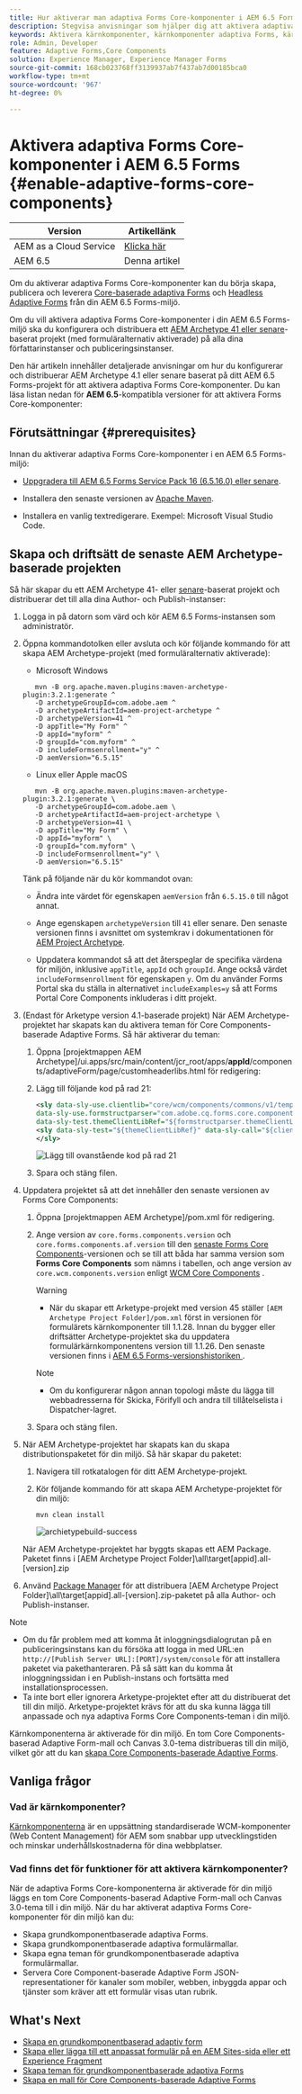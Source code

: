 ```yaml
---
title: Hur aktiverar man adaptiva Forms Core-komponenter i AEM 6.5 Forms?
description: Stegvisa anvisningar som hjälper dig att aktivera adaptiva Forms Core-komponenter i en AEM 6.5 Forms-miljö.
keywords: Aktivera kärnkomponenter, kärnkomponenter adaptiva Forms, kärnkomponenter i 6.5, adaptiva Forms Core-komponenter i AEM 6.5, AF Core-komponenter i AEM 6.5, AEM 6.5 Forms Core-komponenter
role: Admin, Developer
feature: Adaptive Forms,Core Components
solution: Experience Manager, Experience Manager Forms
source-git-commit: 168cb023768ff3139937ab7f437ab7d00185bca0
workflow-type: tm+mt
source-wordcount: '967'
ht-degree: 0%

---
```


# Aktivera adaptiva Forms Core-komponenter i AEM 6.5 Forms {#enable-adaptive-forms-core-components}

| Version | Artikellänk |
| -------- | ---------------------------- |
| AEM as a Cloud Service | [Klicka här](https://experienceleague.adobe.com/docs/experience-manager-cloud-service/content/forms/setup-configure-migrate/enable-adaptive-forms-core-components.html) |
| AEM 6.5 | Denna artikel |

<!--**Applies to:** ✅ Adaptive Form Core Components ❎ [Adaptive Form Foundation Components](/help/forms/using/create-adaptive-form.md).-->

Om du aktiverar adaptiva Forms Core-komponenter kan du börja skapa, publicera och leverera [Core-baserade adaptiva Forms](create-an-adaptive-form-core-components.md) och [Headless Adaptive Forms](https://experienceleague.adobe.com/docs/experience-manager-headless-adaptive-forms/using/overview.html) från din AEM 6.5 Forms-miljö.

Om du vill aktivera adaptiva Forms Core-komponenter i din AEM 6.5 Forms-miljö ska du konfigurera och distribuera ett [AEM Archetype 41 eller senare](https://experienceleague.adobe.com/docs/experience-manager-core-components/using/developing/archetype/overview.html)-baserat projekt (med formuläralternativ aktiverade) på alla dina författarinstanser och publiceringsinstanser.

Den här artikeln innehåller detaljerade anvisningar om hur du konfigurerar och distribuerar AEM Archetype 4.1 eller senare baserat på ditt AEM 6.5 Forms-projekt för att aktivera adaptiva Forms Core-komponenter. Du kan läsa listan nedan för **AEM 6.5**-kompatibla versioner för att aktivera Forms Core-komponenter:

## Förutsättningar {#prerequisites}

Innan du aktiverar adaptiva Forms Core-komponenter i en AEM 6.5 Forms-miljö:

* [Uppgradera till AEM 6.5 Forms Service Pack 16 (6.5.16.0) eller senare](https://experienceleague.adobe.com/docs/experience-manager-65-lts/release-notes/aem-forms-current-service-pack-installation-instructions.html).

* Installera den senaste versionen av [Apache Maven](https://maven.apache.org/download.cgi).

* Installera en vanlig textredigerare. Exempel: Microsoft Visual Studio Code.

## Skapa och driftsätt de senaste AEM Archetype-baserade projekten

Så här skapar du ett AEM Archetype 41- eller [senare](https://github.com/adobe/aem-project-archetype)-baserat projekt och distribuerar det till alla dina Author- och Publish-instanser:

1. Logga in på datorn som värd och kör AEM 6.5 Forms-instansen som administratör.
1. Öppna kommandotolken eller avsluta och kör följande kommando för att skapa AEM Archetype-projekt (med formuläralternativ aktiverade):

   * Microsoft Windows

   ```Shell
      mvn -B org.apache.maven.plugins:maven-archetype-plugin:3.2.1:generate ^
      -D archetypeGroupId=com.adobe.aem ^
      -D archetypeArtifactId=aem-project-archetype ^
      -D archetypeVersion=41 ^
      -D appTitle="My Form" ^
      -D appId="myform" ^
      -D groupId="com.myform" ^
      -D includeFormsenrollment="y" ^
      -D aemVersion="6.5.15" 
   ```

   * Linux eller Apple macOS

   ```Shell
      mvn -B org.apache.maven.plugins:maven-archetype-plugin:3.2.1:generate \
      -D archetypeGroupId=com.adobe.aem \
      -D archetypeArtifactId=aem-project-archetype \
      -D archetypeVersion=41 \
      -D appTitle="My Form" \
      -D appId="myform" \
      -D groupId="com.myform" \
      -D includeFormsenrollment="y" \
      -D aemVersion="6.5.15" 
   ```

   Tänk på följande när du kör kommandot ovan:

   * Ändra inte värdet för egenskapen `aemVersion` från `6.5.15.0` till något annat.

   * Ange egenskapen `archetypeVersion` till `41` eller senare. Den senaste versionen finns i avsnittet om systemkrav i dokumentationen för [AEM Project Archetype](https://github.com/adobe/aem-project-archetype).

   * Uppdatera kommandot så att det återspeglar de specifika värdena för miljön, inklusive `appTitle`, `appId` och `groupId`. Ange också värdet `includeFormsenrollment` för egenskapen `y`. Om du använder Forms Portal ska du ställa in alternativet `includeExamples=y` så att Forms Portal Core Components inkluderas i ditt projekt.


1. (Endast för Arketype version 4.1-baserade projekt) När AEM Archetype-projektet har skapats kan du aktivera teman för Core Components-baserade Adaptive Forms. Så här aktiverar du teman:

   1. Öppna [projektmappen AEM Archetype]/ui.apps/src/main/content/jcr_root/apps/__appId__/components/adaptiveForm/page/customheaderlibs.html för redigering:

   1. Lägg till följande kod på rad 21:

      ```XML
      <sly data-sly-use.clientlib="core/wcm/components/commons/v1/templates/clientlib.html"
      data-sly-use.formstructparser="com.adobe.cq.forms.core.components.models.form.FormStructureParser"
      data-sly-test.themeClientLibRef="${formstructparser.themeClientLibRefFromFormContainer}">
      <sly data-sly-test="${themeClientLibRef}" data-sly-call="${clientlib.css @ categories=themeClientLibRef}"/>
      </sly>
      ```

      ![Lägg till ovanstående kod på rad 21](/help/forms/using/assets/code-to-enable-themes.png)

   1. Spara och stäng filen.

1. Uppdatera projektet så att det innehåller den senaste versionen av Forms Core Components:

   1. Öppna [projektmappen AEM Archetype]/pom.xml för redigering.
   1. Ange version av `core.forms.components.version` och `core.forms.components.af.version` till den [senaste Forms Core Components](https://experienceleague.adobe.com/docs/experience-manager-core-components/using/adaptive-forms/version.html#aem-as-form-version-history)-versionen och se till att båda har samma version som **Forms Core Components** som nämns i tabellen, och ange version av `core.wcm.components.version` enligt [WCM Core Components](https://experienceleague.adobe.com/docs/experience-manager-core-components/using/versions.html) .

      >[!WARNING]
      >
      >* När du skapar ett Arketype-projekt med version 45 ställer `[AEM Archetype Project Folder]/pom.xml` först in versionen för formulärets kärnkomponenter till 1.1.28. Innan du bygger eller driftsätter Archetype-projektet ska du uppdatera formulärkärnkomponentens version till 1.1.26. Den senaste versionen finns i [ AEM 6.5 Forms-versionshistoriken ](https://experienceleague.adobe.com/docs/experience-manager-core-components/using/adaptive-forms/version.html#aem-as-form-version-history) .

      >[!NOTE]
      >
      >* Om du konfigurerar någon annan topologi måste du lägga till webbadresserna för Skicka, Förifyll och andra till tillåtelselista i Dispatcher-lagret.

   1. Spara och stäng filen.


1. När AEM Archetype-projektet har skapats kan du skapa distributionspaketet för din miljö. Så här skapar du paketet:

   1. Navigera till rotkatalogen för ditt AEM Archetype-projekt.

   1. Kör följande kommando för att skapa AEM Archetype-projektet för din miljö:

      ```Shell
      mvn clean install
      ```

      ![archietypebuild-success](/help/forms/using/assets/corecomponent-build-successful.png)


   När AEM Archetype-projektet har byggts skapas ett AEM Package. Paketet finns i [AEM Archetype Project Folder]\all\target\[appid].all-[version].zip

1. Använd [Package Manager](https://experienceleague.adobe.com/docs/experience-manager-65-lts/administering/contentmanagement/package-manager.html?lang=en) för att distribuera [AEM Archetype Project Folder]\all\target\[appid].all-[version].zip-paketet på alla Author- och Publish-instanser.

>[!NOTE]
>
>
>
> * Om du får problem med att komma åt inloggningsdialogrutan på en publiceringsinstans kan du försöka att logga in med URL:en `http://[Publish Server URL]:[PORT]/system/console` för att installera paketet via pakethanteraren. På så sätt kan du komma åt inloggningssidan i en Publish-instans och fortsätta med installationsprocessen.
> * Ta inte bort eller ignorera Arketype-projektet efter att du distribuerat det till din miljö. Arketype-projektet krävs för att du ska kunna lägga till anpassade och nya adaptiva Forms Core Components-teman i din miljö.

Kärnkomponenterna är aktiverade för din miljö. En tom Core Components-baserad Adaptive Form-mall och Canvas 3.0-tema distribueras till din miljö, vilket gör att du kan [skapa Core Components-baserade Adaptive Forms](create-an-adaptive-form-core-components.md).

## Vanliga frågor

### Vad är kärnkomponenter?

[Kärnkomponenterna](https://experienceleague.adobe.com/docs/experience-manager-core-components/using/introduction.html) är en uppsättning standardiserade WCM-komponenter (Web Content Management) för AEM som snabbar upp utvecklingstiden och minskar underhållskostnaderna för dina webbplatser.

### Vad finns det för funktioner för att aktivera kärnkomponenter?


När de adaptiva Forms Core-komponenterna är aktiverade för din miljö läggs en tom Core Components-baserad Adaptive Form-mall och Canvas 3.0-tema till i din miljö. När du har aktiverat adaptiva Forms Core-komponenter för din miljö kan du:

* Skapa grundkomponentbaserade adaptiva Forms.
* Skapa grundkomponentbaserade adaptiva formulärmallar.
* Skapa egna teman för grundkomponentbaserade adaptiva formulärmallar.
* Servera Core Component-baserade Adaptive Form JSON-representationer för kanaler som mobiler, webben, inbyggda appar och tjänster som kräver att ett formulär visas utan rubrik.

## What&#39;s Next

* [Skapa en grundkomponentbaserad adaptiv form](/help/forms/using/create-an-adaptive-form-core-components.md)
* [Skapa eller lägga till ett anpassat formulär på en AEM Sites-sida eller ett Experience Fragment](create-or-add-an-adaptive-form-to-aem-sites-page.md)
* [Skapa teman för grundkomponentbaserade adaptiva Forms](create-or-customize-themes-for-adaptive-forms-core-components.md)
* [Skapa en mall för Core Components-baserade Adaptive Forms](template-editor.md)
